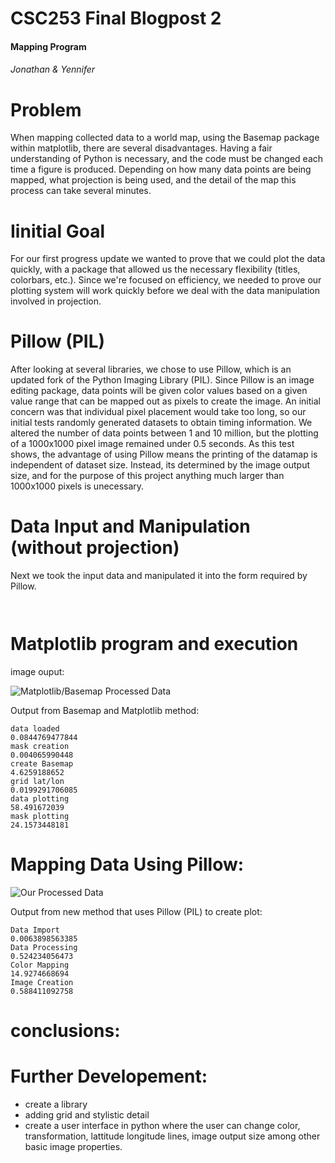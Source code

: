 CSC253 Final Blogpost 2
==========
####  Mapping Program 
###### Jonathan &amp; Yennifer

Problem
=======
When mapping collected data to a world map, using the Basemap package within matplotlib, there are several disadvantages. Having a fair understanding of Python is necessary, and the code must be changed each time a figure is produced. Depending on how many data points are being mapped, what projection is being used, and the detail of the map this process can take several minutes.

Iinitial Goal
=============

For our first progress update we wanted to prove that we could plot the data quickly, with a package that allowed us the necessary flexibility (titles, colorbars, etc.). Since we're focused on efficiency, we needed to prove our plotting system will work quickly before we deal with the data manipulation involved in projection.

Pillow (PIL)
============

After looking at several libraries, we chose to use Pillow, which is an updated fork of the Python Imaging Library (PIL). Since Pillow is an image editing package, data points will be given color values based on a given value range that can be mapped out as pixels to create the image. An initial concern was that individual pixel placement would take too long, so our initial tests randomly generated datasets to obtain timing information. We altered the number of data points between 1 and 10 million, but the plotting of a 1000x1000 pixel image remained under 0.5 seconds. As this test shows, the advantage of using Pillow means the printing of the datamap is independent of dataset size. Instead, its determined by the image output size, and for the purpose of this project anything much larger than 1000x1000 pixels is unecessary.

Data Input and Manipulation (without projection)
================================================

Next we took the input data and manipulated it into the form required by Pillow. 

```


```

Matplotlib program and execution 
=====================================


image ouput: 

![Matplotlib/Basemap Processed Data](http://storage.googleapis.com/random-jmclinn/basemap-ex-sm.png)


Output from Basemap and Matplotlib method:
```
data loaded
0.0844769477844
mask creation
0.004065990448
create Basemap
4.6259188652
grid lat/lon
0.0199291706085
data plotting
58.491672039
mask plotting
24.1573448181
```


Mapping Data Using Pillow: 
===========================

![Our Processed Data](http://storage.googleapis.com/random-jmclinn/sgs20-1-sm.png)

Output from new method that uses Pillow (PIL) to create plot:
```
Data Import
0.0063898563385
Data Processing
0.524234056473
Color Mapping
14.9274668694
Image Creation
0.588411092758
```

conclusions:
===========


Further Developement: 
======================
- create a library
- adding grid and stylistic detail
- create a user interface in python where the user can change color, transformation, lattitude longitude lines, image output size among other basic image properties. 
 





